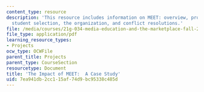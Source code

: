 ```yaml
---
content_type: resource
description: 'This resource includes information on MEET: overview, program goals,
  student selection, the organization, and conflict resolutions.'
file: /media/courses/21g-034-media-education-and-the-marketplace-fall-2005/7ea941db2cc115af74d9bc95338c485d_MIT21G_034F05_meet.pdf
file_type: application/pdf
learning_resource_types:
- Projects
ocw_type: OCWFile
parent_title: Projects
parent_type: CourseSection
resourcetype: Document
title: 'The Impact of MEET:  A Case Study'
uid: 7ea941db-2cc1-15af-74d9-bc95338c485d
---
```

